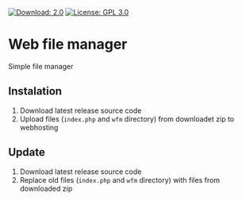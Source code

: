 [![Download: 2.0](https://img.shields.io/badge/Download-2.0-yellow?logo=docusign)](https://github.com/pervoj/web-file-manager/releases/latest) [![License: GPL 3.0](https://img.shields.io/badge/License-GPL%203.0-green)](https://github.com/pervoj/web-file-manager/blob/master/LICENSE)

# Web file manager

Simple file manager

## Instalation

1. Download latest release source code
2. Upload files (`index.php` and `wfm` directory) from downloadet zip to webhosting

## Update

1. Download latest release source code
2. Replace old files (`index.php` and `wfm` directory) with files from downloaded zip
